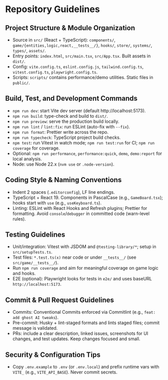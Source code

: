 # Repository Guidelines

## Project Structure & Module Organization

- Source in `src/` (React + TypeScript): `components/`, `game/{entities,logic,react,__tests__/}`, `hooks/`, `store/`, `systems/`, `types/`, `assets/`.
- Entry points: `index.html`, `src/main.tsx`, `src/App.tsx`. Built assets in `dist/`.
- Config: `vite.config.ts`, `eslint.config.js`, `tailwind.config.ts`, `vitest.config.ts`, `playwright.config.ts`.
- Scripts: `scripts/` contains performance/demo utilities. Static files in `public/`.

## Build, Test, and Development Commands

- `npm run dev`: start Vite dev server (default http://localhost:5173).
- `npm run build`: type-check and build to `dist/`.
- `npm run preview`: serve the production build locally.
- `npm run lint` / `lint:fix`: run ESLint (auto-fix with `--fix`).
- `npm run format`: Prettier write across the repo.
- `npm run typecheck`: TypeScript project build checks.
- `npm test`: run Vitest in watch mode; `npm run test:run` for CI; `npm run coverage` for coverage.
- Optional: `npm run performance`, `performance:quick`, `demo`, `demo:report` for local analysis.
- Node: use Node 22.x (`nvm use` or `.node-version`).

## Coding Style & Naming Conventions

- Indent 2 spaces (`.editorconfig`), LF line endings.
- TypeScript + React 19. Components in PascalCase (e.g., `GameBoard.tsx`); hooks start with `use` (e.g., `useKeyboard.ts`).
- Linting: ESLint with React Hooks and Refresh plugins; Prettier for formatting. Avoid `console`/`debugger` in committed code (warn-level rules).

## Testing Guidelines

- Unit/integration: Vitest with JSDOM and `@testing-library/*`; setup in `src/setupTests.ts`.
- Test files: `*.test.ts(x)` near code or under `__tests__/` (see `src/game/__tests__/`).
- Run `npm run coverage` and aim for meaningful coverage on game logic and hooks.
- E2E (optional): Playwright looks for tests in `e2e/` and uses baseURL `http://localhost:5173`.

## Commit & Pull Request Guidelines

- Commits: Conventional Commits enforced via Commitlint (e.g., `feat: add ghost AI tweaks`).
- Pre-commit: Husky + lint-staged formats and lints staged files; commit message is validated.
- PRs: include a clear description, linked issues, screenshots for UI changes, and test updates. Keep changes focused and small.

## Security & Configuration Tips

- Copy `.env.example` to `.env` (or `.env.local`) and prefix runtime vars with `VITE_` (e.g., `VITE_API_BASE`). Never commit secrets.
